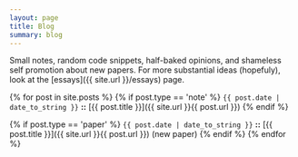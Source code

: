 ```yaml
---
layout: page
title: Blog
summary: blog
---
```


Small notes, random code snippets, half-baked opinions, and shameless self promotion about new papers. For more substantial ideas (hopefuly), look at the [essays]({{ site.url }}/essays) page.

{% for post in site.posts %}
{% if post.type == 'note' %}
`{{ post.date | date_to_string }}` **::** [{{ post.title }}]({{ site.url }}{{ post.url }})
{% endif %}

{% if post.type == 'paper' %}
`{{ post.date | date_to_string }}` **::** [{{ post.title }}]({{ site.url }}{{ post.url }}) (new paper)
{% endif %}
{% endfor %}

